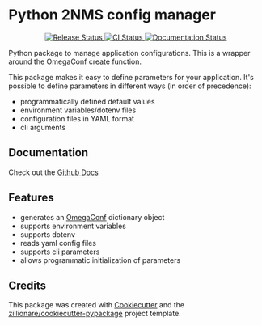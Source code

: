# Python 2NMS config manager

<p align="center">
<a href="https://pypi.python.org/pypi/python_twonms_config">
    <img src="https://img.shields.io/pypi/v/python_twonms_config.svg"
        alt = "Release Status">
</a>

<a href="https://github.com/mwallraf/python_twonms_config/actions">
    <img src="https://github.com/mwallraf/python_twonms_config/actions/workflows/release.yml/badge.svg?branch=release" alt="CI Status">
</a>

<a href="https://mwallraf.github.io/python_twonms_config/">
    <img src="https://img.shields.io/badge/Maintained%3F-yes-green.svg" alt="Documentation Status">
</a>

</p>

Python package to manage application configurations. This is a wrapper around the OmegaConf create function.

This package makes it easy to define parameters for your application. It's possible to define parameters in different ways (in order of precedence):

-   programmatically defined default values
-   environment variables/dotenv files
-   configuration files in YAML format
-   cli arguments

## Documentation

Check out the [Github Docs](https://mwallraf.github.io/python_twonms_config/)

## Features

-   generates an [OmegaConf](https://omegaconf.readthedocs.io) dictionary object
-   supports environment variables
-   supports dotenv
-   reads yaml config files
-   supports cli parameters
-   allows programmatic initialization of parameters

## Credits

This package was created with [Cookiecutter](https://github.com/audreyr/cookiecutter) and the [zillionare/cookiecutter-pypackage](https://github.com/zillionare/cookiecutter-pypackage) project template.
